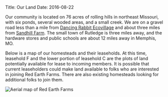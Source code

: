 Title: Our Land
Date: 2016-08-22

Our community is located on 76 acres of rolling hills in northeast Missouri, with six ponds, several wooded areas, and a small creek. We are on a gravel road less than a mile from [Dancing Rabbit Ecovillage](http://www.dancingrabbit.org/) and about three miles from [Sandhill Farm](http://www.sandhillfarm.org/). The small town of Rutledge is three miles away, and the hardware stores and public schools are about 12 miles away in Memphis, MO.

Below is a map of our homesteads and their leaseholds. At this time, leasehold F and the lower portion of leasehold C are the plots of land potentially available for lease to incoming members. It is possible that current leaseholders could make land available to folks who are interested in joining Red Earth Farms. There are also existing homesteads looking for additional folks to join them.

![Aerial map of Red Earth Farms]({filename}images/map.jpg)
